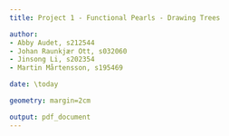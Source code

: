 ```yaml
---
title: Project 1 - Functional Pearls - Drawing Trees

author:
- Abby Audet, s212544
- Johan Raunkjær Ott, s032060
- Jinsong Li, s202354
- Martin Mårtensson, s195469

date: \today

geometry: margin=2cm

output: pdf_document
---
```



